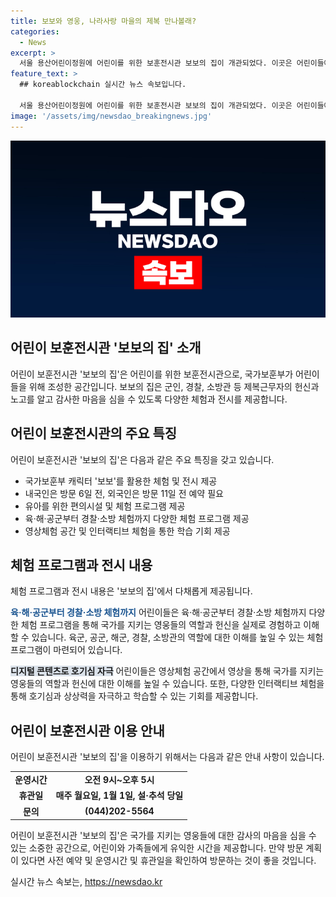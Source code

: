 ```yaml
---
title: 보보와 영웅, 나라사랑 마을의 제복 만나볼래?
categories:
  - News
excerpt: >
  서울 용산어린이정원에 어린이를 위한 보훈전시관 보보의 집이 개관되었다. 이곳은 어린이들에게 제복근무자의 헌신과 노고를 알고 감사하는 마음을 심어주기 위해 국가보훈부가 조성한 공간으로, 대표 캐릭터 보보를 활용한 체험과 전시를 무료로 제공한다. 보보의 집은 용산어린이정원 누리집을 통해 예약이 필요하며, 다양한 군인, 경찰, 소방 등 제복근무자의 역할을 배우고 체험할 수 있는 공간이다. 또한 영상체험 공간과 영유아를 위한 놀이 공간, 학부모 휴게 쉼터 등도 마련돼 있어 가족 단위로 즐길 수 있는 장소이다.
feature_text: >
  ## koreablockchain 실시간 뉴스 속보입니다.

  서울 용산어린이정원에 어린이를 위한 보훈전시관 보보의 집이 개관되었다. 이곳은 어린이들에게 제복근무자의 헌신과 노고를 알고 감사하는 마음을 심어주기 위해 국가보훈부가 조성한 공간으로, 대표 캐릭터 보보를 활용한 체험과 전시를 무료로 제공한다. 보보의 집은 용산어린이정원 누리집을 통해 예약이 필요하며, 다양한 군인, 경찰, 소방 등 제복근무자의 역할을 배우고 체험할 수 있는 공간이다. 또한 영상체험 공간과 영유아를 위한 놀이 공간, 학부모 휴게 쉼터 등도 마련돼 있어 가족 단위로 즐길 수 있는 장소이다.
image: '/assets/img/newsdao_breakingnews.jpg'
---
```


<p><img src="/assets/img/newsdao_breakingnews.jpg" alt="koreablockchain 속보" /></p>

<h2 data-ke-size="size26">어린이 보훈전시관 '보보의 집' 소개</h2>

<p>어린이 보훈전시관 '보보의 집'은 어린이를 위한 보훈전시관으로, 국가보훈부가 어린이들을 위해 조성한 공간입니다. 보보의 집은 군인, 경찰, 소방관 등 제복근무자의 헌신과 노고를 알고 감사한 마음을 심을 수 있도록 다양한 체험과 전시를 제공합니다.</p>

<p data-ke-size="size16"></p>

<h2 data-ke-size="size26">어린이 보훈전시관의 주요 특징</h2>

<p>어린이 보훈전시관 '보보의 집'은 다음과 같은 주요 특징을 갖고 있습니다.</p>

<ul>
  <li>국가보훈부 캐릭터 '보보'를 활용한 체험 및 전시 제공</li>
  <li>내국인은 방문 6일 전, 외국인은 방문 11일 전 예약 필요</li>
  <li>유아를 위한 편의시설 및 체험 프로그램 제공</li>
  <li>육·해·공군부터 경찰·소방 체험까지 다양한 체험 프로그램 제공</li>
  <li>영상체험 공간 및 인터랙티브 체험을 통한 학습 기회 제공</li>
</ul>

<p data-ke-size="size16"></p>

<h2 data-ke-size="size26">체험 프로그램과 전시 내용</h2>

<p>체험 프로그램과 전시 내용은 '보보의 집'에서 다채롭게 제공됩니다.</p>

<p><b><span style="color: #1a5490;">육·해·공군부터 경찰·소방 체험까지</span></b>
어린이들은 육·해·공군부터 경찰·소방 체험까지 다양한 체험 프로그램을 통해 국가를 지키는 영웅들의 역할과 헌신을 실제로 경험하고 이해할 수 있습니다. 육군, 공군, 해군, 경찰, 소방관의 역할에 대한 이해를 높일 수 있는 체험 프로그램이 마련되어 있습니다.</p>

<p><b><span style="background-color: #21538527;">디지털 콘텐츠로 호기심 자극</span></b>
어린이들은 영상체험 공간에서 영상을 통해 국가를 지키는 영웅들의 역할과 헌신에 대한 이해를 높일 수 있습니다. 또한, 다양한 인터랙티브 체험을 통해 호기심과 상상력을 자극하고 학습할 수 있는 기회를 제공합니다.</p>

<p data-ke-size="size16"></p>

<h2 data-ke-size="size26">어린이 보훈전시관 이용 안내</h2>

<p>어린이 보훈전시관 '보보의 집'을 이용하기 위해서는 다음과 같은 안내 사항이 있습니다.</p>

<table>
  <tr>
    <td style="text-align: center; height: 17px;"><b>운영시간</b></td>
    <td style="text-align: center; height: 17px;"><b>오전 9시~오후 5시</b></td>
  </tr>
  <tr>
    <td style="text-align: center; height: 17px;"><b>휴관일</b></td>
    <td style="text-align: center; height: 17px;"><b>매주 월요일, 1월 1일, 설·추석 당일</b></td>
  </tr>
  <tr>
    <td style="text-align: center; height: 17px;"><b>문의</b></td>
    <td style="text-align: center; height: 17px;"><b>(044)202-5564</b></td>
  </tr>
</table>

<p>어린이 보훈전시관 '보보의 집'은 국가를 지키는 영웅들에 대한 감사의 마음을 심을 수 있는 소중한 공간으로, 어린이와 가족들에게 유익한 시간을 제공합니다. 만약 방문 계획이 있다면 사전 예약 및 운영시간 및 휴관일을 확인하여 방문하는 것이 좋을 것입니다.</p>
실시간 뉴스 속보는, <a href="https://newsdao.kr" rel="dofollow">https://newsdao.kr</a>


